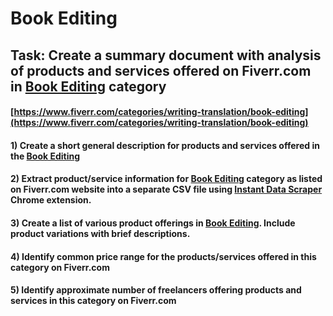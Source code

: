 # Book Editing
## Task: Create a summary document with analysis of products and services offered on Fiverr.com in [Book Editing](https://www.fiverr.com/categories/writing-translation/book-editing) category
#### [https://www.fiverr.com/categories/writing-translation/book-editing](https://www.fiverr.com/categories/writing-translation/book-editing)
#### 1) Create a short general description for products and services offered in the [Book Editing](https://www.fiverr.com/categories/writing-translation/book-editing)
#### 2) Extract product/service information for [Book Editing](https://www.fiverr.com/categories/writing-translation/book-editing) category as listed on Fiverr.com website into a separate CSV file using [Instant Data Scraper](https://chrome.google.com/webstore/detail/instant-data-scraper/ofaokhiedipichpaobibbnahnkdoiiah) Chrome extension.
#### 3) Create a list of various product offerings in [Book Editing](https://www.fiverr.com/categories/writing-translation/book-editing). Include product variations with brief descriptions.
#### 4) Identify common price range for the products/services offered in this category on Fiverr.com
#### 5) Identify approximate number of freelancers offering products and services in this category on Fiverr.com
